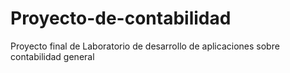 # Proyecto-de-contabilidad
Proyecto final de Laboratorio de desarrollo de aplicaciones sobre contabilidad general
